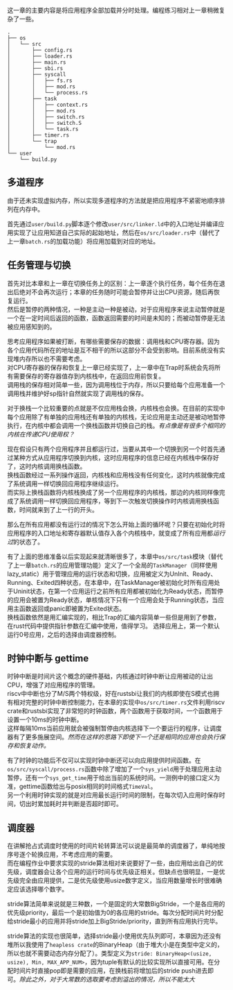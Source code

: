 这一章的主要内容是将应用程序全部加载并分时处理。编程练习相对上一章稍微复杂了一些。

```
.
├── os
│   └── src
│       ├── config.rs
│       ├── loader.rs
│       ├── main.rs
│       ├── sbi.rs
│       ├── syscall
│       │   ├── fs.rs
│       │   ├── mod.rs
│       │   └── process.rs
│       ├── task
│       │   ├── context.rs
│       │   ├── mod.rs
│       │   ├── switch.rs
│       │   ├── switch.S
│       │   └── task.rs
│       ├── timer.rs
│       └── trap
│           └── mod.rs
└── user
    └── build.py
```

## 多道程序

由于还未实现虚拟内存，所以实现多道程序的方法就是把应用程序不紧密地顺序排列在内存中。  

首先通过`user/build.py`脚本逐个修改`user/src/linker.ld`中的入口地址并编译应用实现了让应用知道自己实际的起始地址，然后在`os/src/loader.rs`中（替代了上一章`batch.rs`的加载功能）将应用加载到对应的地址。

## 任务管理与切换

首先对比本章和上一章在切换任务上的区别：上一章逐个执行任务，每个任务在退出后绝对不会再次运行；本章的任务随时可能会暂停并让出CPU资源，随后再恢复运行。  
然后是暂停的两种情况，一种是主动一种是被动，对于应用程序来说主动暂停就是一个在一定时间后返回的函数，函数返回需要的时间是未知的；而被动暂停是无法被应用感知到的。  

思考应用程序如果被打断，有哪些需要保存的数据：调用栈和CPU寄存器。因为各个应用代码所在的地址是互不相干的所以这部分不会受到影响。目前系统没有实现堆内存所以也不需要考虑。  
对CPU寄存器的保存和恢复上一章已经实现了，上一章中在Trap时系统会先将所有需要保存的寄存器值存到内核栈中，在返回应用前恢复。  
调用栈的保存相对简单一些，因为调用栈位于内存，所以只要给每个应用准备一个调用栈并维护好sp指针自然就实现了调用栈的保存。  

对于换栈一个比较重要的点就是不仅应用栈会换，内核栈也会换。在目前的实现中每个应用除了有单独的应用栈还有单独的内核栈，无论应用是主动还是被动地暂停执行，在内核中都会调用一个换栈函数并切换自己的栈。*有点像是有很多个相同的内核在传递CPU使用权？*  

现在假设只有两个应用程序并且都运行过，当要从其中一个切换到另一个时首先通过某种方式从应用程序切换到内核，这时应用程序的信息已经在内核栈中保存好了，这时内核调用换栈函数。  
换栈函数经过一系列操作返回，内核栈和应用栈没有任何变化，这时内核就像完成了系统调用一样切换回应用程序继续运行。  
而实际上换栈函数将内核栈换成了另一个应用程序的内核栈，那边的内核同样像完成了系统调用一样切换回应用程序，等到下一次触发切换操作时内核调用换栈函数，时间就来到了上一行的开头。

那么在所有应用都没有运行过的情况下怎么开始上面的循环呢？只要在初始化时将应用程序的入口地址和寄存器默认值存入各个内核栈中，就变成了所有应用都*运行过*的状态了。

有了上面的思维准备以后实现起来就清晰很多了，本章中`os/src/task`模块（替代了上一章`batch.rs`的应用管理功能）定义了一个全局的`TaskManager`（同样使用lazy_static）用于管理应用的运行状态和切换，应用被定义为UnInit、Ready、Running、Exited四种状态，在本章中，在TaskManager被初始化时所有应用处于Uninit状态，在第一个应用运行之前所有应用都被初始化为Ready状态，而暂停的应用会被置为Ready状态，单核情况下只有一个应用会处于Running状态，当应用主函数返回或panic即被置为Exited状态。  
换栈函数依然是用汇编实现的，相比Trap的汇编内容简单一些但是用到了参数，在rust代码中提供指针参数在汇编中使用，值得学习。
选择应用上，第一个默认运行0号应用，之后的选择由调度器控制。

## 时钟中断与 gettime

时钟中断是时间片这个概念的硬件基础，内核通过时钟中断让应用被动的让出CPU，增强了对应用程序的管理。  
riscv中中断也分了M/S两个特权级，好在rustsbi让我们的内核即使在S模式也拥有相对完整的时钟中断控制能力，在本章的实现中`os/src/timer.rs`文件利用riscv crate和rustsbi实现了非常短的时钟函数，两个函数用于获取时间，一个函数用于设置一个10ms的时钟中断。  
这样每隔10ms当前应用就会被强制暂停由内核选择下一个要运行的程序，让调度器有了更多施展空间。*然而在这样的思路下即使下一个还是相同的应用也会执行保存和恢复动作。*  

有了时钟的功能后不仅可以实现时钟中断还可以向应用提供时间函数。在`os/src/syscall/process.rs`函数中除了增加了一个`sys_yield`用于处理应用主动暂停，还有一个`sys_get_time`用于给出当前的系统时间。一测例中的接口定义为准，gettime函数给出与posix相同的时间格式`TimeVal`。  
另一个利用时钟实现的就是对应用最长运行时间的限制，在每次切入应用时保存时间，切出时累加耗时并判断是否超时即可。

## 调度器

在讲解抢占式调度时使用的时间片轮转算法可以说是最简单的调度器了，单纯地按序号逐个轮换应用，不考虑应用的需要。  
而在编程作业中要求实现的stride算法相对来说要好了一些，由应用给出自己的优先级，调度器会让各个应用的运行时间与优先级正相关。但缺点也很明显，一是优先级完全由应用提供，二是优先级使用usize数字定义，当应用数量增长时很难确定应该选择哪个数字。

stride算法简单来说就是三种数，一个是固定的大常数BigStride，一个是各应用的优先级priority，最后一个是初始值为0的各应用的stride。每次分配时间片时分配给stride最小的应用并将stride加上BigStride/priority，直到所有应用执行完毕。

stride算法的实现也很简单，选择stride最小使用优先队列即可，本章因为还没有堆所以我使用了`heapless crate`的BinaryHeap（由于堆大小是在类型中定义的，所以也就不需要动态内存分配了）。类型定义为`stride: BinaryHeap<(usize, usize), Min, MAX_APP_NUM>`，因为tuple有默认的比较实现所以直接可用。在分配时间片时直接pop即是需要的应用，在换栈前将增加后的stride push进去即可。*除此之外，对于大常数的选取要考虑到溢出的情况，所以不能太大*